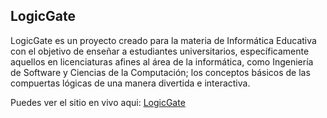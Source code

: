 ## LogicGate
LogicGate es un proyecto creado para la materia de Informática Educativa con el objetivo de enseñar a estudiantes universitarios, específicamente aquellos en licenciaturas afines al área de la informática, como Ingeniería de Software y Ciencias de la Computación; los conceptos básicos de las compuertas lógicas de una manera divertida e interactiva.

Puedes ver el sitio en vivo aqui: [LogicGate](https://logicgateproy.netlify.app/)
